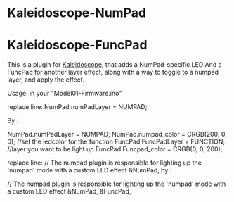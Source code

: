 # Kaleidoscope-NumPad
# Kaleidoscope-FuncPad

This is a plugin for [Kaleidoscope][fw], that adds a NumPad-specific LED And a FuncPad for another layer
effect, along with a way to toggle to a numpad layer, and apply the effect.

Usage:
in your "Model01-Firmware.ino"

replace line: NumPad.numPadLayer = NUMPAD;

By :

NumPad.numPadLayer = NUMPAD;
NumPad.numpad_color = CRGB(200, 0, 0);
//set the ledcolor for the function
FuncPad.FuncPadLayer = FUNCTION;  //layer you want to be light up
FuncPad.Funcpad_color = CRGB(0, 0, 200);

replace line:
// The numpad plugin is responsible for lighting up the 'numpad' mode with a custom LED effect
    &NumPad,
by :

// The numpad plugin is responsible for lighting up the 'numpad' mode with a custom LED effect
    &NumPad,
    &FuncPad,
    
    
 [fw]: https://github.com/keyboardio/Kaleidoscope
